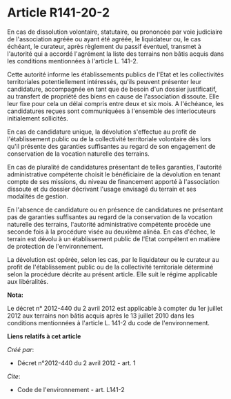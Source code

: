 # Article R141-20-2

En cas de dissolution volontaire, statutaire, ou prononcée par voie judiciaire de l'association agréée ou ayant été agréée,
le liquidateur ou, le cas échéant, le curateur, après règlement du passif éventuel, transmet à l'autorité qui a accordé
l'agrément la liste des terrains non bâtis acquis dans les conditions mentionnées à l'article L. 141-2.

Cette autorité informe les établissements publics de l'Etat et les collectivités territoriales potentiellement intéressés,
qu'ils peuvent présenter leur candidature, accompagnée en tant que de besoin d'un dossier justificatif, au transfert de
propriété des biens en cause de l'association dissoute. Elle leur fixe pour cela un délai compris entre deux et six mois. A
l'échéance, les candidatures reçues sont communiquées à l'ensemble des interlocuteurs initialement sollicités.

En cas de candidature unique, la dévolution s'effectue au profit de l'établissement public ou de la collectivité territoriale
volontaire dès lors qu'il présente des garanties suffisantes au regard de son engagement de conservation de la vocation
naturelle des terrains.

En cas de pluralité de candidatures présentant de telles garanties, l'autorité administrative compétente choisit le
bénéficiaire de la dévolution en tenant compte de ses missions, du niveau de financement apporté à l'association dissoute et
du dossier décrivant l'usage envisagé du terrain et ses modalités de gestion.

En l'absence de candidature ou en présence de candidatures ne présentant pas de garanties suffisantes au regard de la
conservation de la vocation naturelle des terrains, l'autorité administrative compétente procède une seconde fois à la
procédure visée au deuxième alinéa. En cas d'échec, le terrain est dévolu à un établissement public de l'Etat compétent en
matière de protection de l'environnement.

La dévolution est opérée, selon les cas, par le liquidateur ou le curateur au profit de l'établissement public ou de la
collectivité territoriale déterminé selon la procédure décrite au présent article. Elle suit le régime applicable aux
libéralités.

**Nota:**

Le décret n° 2012-440 du 2 avril 2012 est applicable à compter du 1er juillet 2012 aux terrains non bâtis acquis après le 13
juillet 2010 dans les conditions mentionnées à l'article L. 141-2 du code de l'environnement.

**Liens relatifs à cet article**

_Créé par_:

  - Décret n°2012-440 du 2 avril 2012 - art. 1

_Cite_:

  - Code de l'environnement - art. L141-2
